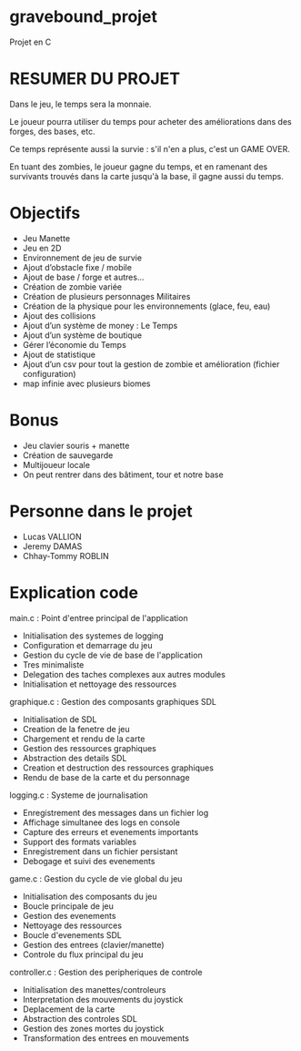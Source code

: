 # gravebound_projet

Projet en C


# RESUMER DU PROJET

Dans le jeu, le temps sera la monnaie. 

Le joueur pourra utiliser du temps pour acheter des améliorations dans des forges, des bases, etc. 

Ce temps représente aussi la survie :  s'il n'en a plus, c'est un GAME OVER.

En tuant des zombies, le joueur gagne du temps, et en ramenant des survivants trouvés dans la carte jusqu'à la base, 
il gagne aussi du temps.


# Objectifs

- Jeu Manette
- Jeu en 2D
- Environnement de jeu de survie
- Ajout d’obstacle fixe / mobile
- Ajout de base / forge et autres...
- Création de zombie variée
- Création de plusieurs personnages Militaires
- Création de la physique pour les environnements (glace, feu, eau)
- Ajout des collisions
- Ajout d’un système de money : Le Temps
- Ajout d’un système de boutique
- Gérer l’économie du Temps
- Ajout de statistique
- Ajout d’un csv pour tout la gestion de zombie et amélioration (fichier configuration) 
- map infinie avec plusieurs biomes


# Bonus

- Jeu clavier souris + manette
- Création de sauvegarde
- Multijoueur locale
- On peut rentrer dans des bâtiment, tour et notre base


# Personne dans le projet

- Lucas VALLION
- Jeremy DAMAS
- Chhay-Tommy ROBLIN


# Explication code

main.c : Point d'entree principal de l'application
- Initialisation des systemes de logging
- Configuration et demarrage du jeu
- Gestion du cycle de vie de base de l'application
- Tres minimaliste
- Delegation des taches complexes aux autres modules
- Initialisation et nettoyage des ressources

graphique.c : Gestion des composants graphiques SDL
- Initialisation de SDL
- Creation de la fenetre de jeu
- Chargement et rendu de la carte
- Gestion des ressources graphiques
- Abstraction des details SDL
- Creation et destruction des ressources graphiques
- Rendu de base de la carte et du personnage

logging.c : Systeme de journalisation
- Enregistrement des messages dans un fichier log
- Affichage simultanee des logs en console
- Capture des erreurs et evenements importants
- Support des formats variables
- Enregistrement dans un fichier persistant
- Debogage et suivi des evenements

game.c : Gestion du cycle de vie global du jeu
- Initialisation des composants du jeu
- Boucle principale de jeu
- Gestion des evenements
- Nettoyage des ressources
- Boucle d'evenements SDL
- Gestion des entrees (clavier/manette)
- Controle du flux principal du jeu

controller.c : Gestion des peripheriques de controle
- Initialisation des manettes/controleurs
- Interpretation des mouvements du joystick
- Deplacement de la carte
- Abstraction des controles SDL
- Gestion des zones mortes du joystick
- Transformation des entrees en mouvements